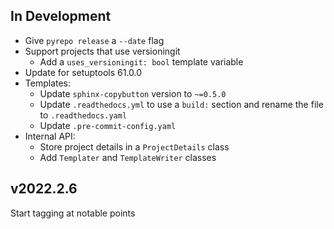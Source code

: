 In Development
--------------
- Give `pyrepo release` a `--date` flag
- Support projects that use versioningit
    - Add a `uses_versioningit: bool` template variable
- Update for setuptools 61.0.0
- Templates:
    - Update `sphinx-copybutton` version to `~=0.5.0`
    - Update `.readthedocs.yml` to use a `build:` section and rename the file
      to `.readthedocs.yaml`
    - Update `.pre-commit-config.yaml`
- Internal API:
    - Store project details in a `ProjectDetails` class
    - Add `Templater` and `TemplateWriter` classes

v2022.2.6
---------
Start tagging at notable points
